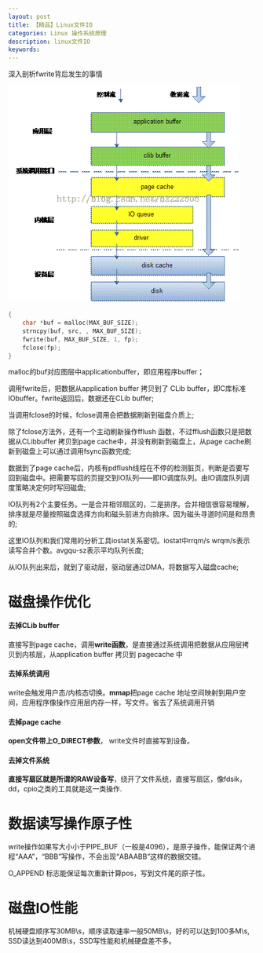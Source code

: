 ```yaml
---
layout: post
title: 【精品】Linux文件IO
categories: Linux 操作系统原理
description: linux文件IO
keywords: 
---
```


深入剖析fwrite背后发生的事情

![](/images/posts/2015-09-09-linux-io-disk.md/1.gif)

```C 
{
    char *buf = malloc(MAX_BUF_SIZE);
    strncpy(buf, src, , MAX_BUF_SIZE);
    fwrite(buf, MAX_BUF_SIZE, 1, fp);
    fclose(fp);
}
```

malloc的buf对应图层中applicationbuffer，即应用程序buffer；

调用fwrite后，把数据从application buffer 拷贝到了 CLib buffer，即C库标准IObuffer。fwrite返回后，数据还在CLib buffer;

当调用fclose的时候，fclose调用会把数据刷新到磁盘介质上;

除了fclose方法外，还有一个主动刷新操作fflush 函数，不过fflush函数只是把数据从CLibbuffer 拷贝到page  cache中，并没有刷新到磁盘上，从page cache刷新到磁盘上可以通过调用fsync函数完成;

数据到了page cache后，内核有pdflush线程在不停的检测脏页，判断是否要写回到磁盘中。把需要写回的页提交到IO队列——即IO调度队列。由IO调度队列调度策略决定何时写回磁盘;
 
IO队列有2个主要任务。一是合并相邻扇区的，二是排序。合并相信很容易理解，排序就是尽量按照磁盘选择方向和磁头前进方向排序。因为磁头寻道时间是和昂贵的;

这里IO队列和我们常用的分析工具iostat关系密切。iostat中rrqm/s wrqm/s表示读写合并个数。avgqu-sz表示平均队列长度;

从IO队列出来后，就到了驱动层，驱动层通过DMA，将数据写入磁盘cache;
 
 
# 磁盘操作优化



#### 去掉CLib buffer

直接写到page cache，调用**write函数**，是直接通过系统调用把数据从应用层拷贝到内核层，从application buffer 拷贝到 pagecache 中
 
#### 去掉系统调用

write会触发用户态/内核态切换。**mmap**把page cache 地址空间映射到用户空间，应用程序像操作应用层内存一样，写文件。省去了系统调用开销
 

#### 去掉page cache

**open文件带上O_DIRECT参数**， write文件时直接写到设备。
 
#### 去掉文件系统

**直接写扇区就是所谓的RAW设备写**，绕开了文件系统，直接写扇区，像fdsik，dd，cpio之类的工具就是这一类操作.
 
 
# 数据读写操作原子性


write操作如果写大小小于PIPE_BUF（一般是4096），是原子操作，能保证两个进程“AAA”，“BBB”写操作，不会出现“ABAABB”这样的数据交错。

O_APPEND 标志能保证每次重新计算pos，写到文件尾的原子性。
 
 
# 磁盘IO性能


机械硬盘顺序写30MB\s，顺序读取速率一般50MB\s，好的可以达到100多M\s, SSD读达到400MB\s，SSD写性能和机械硬盘差不多。
 


